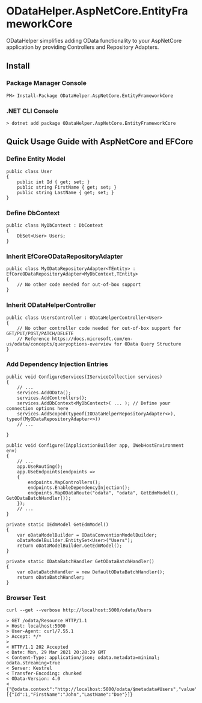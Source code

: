 # ODataHelper.AspNetCore.EntityFrameworkCore
ODataHelper simplifies adding OData functionality to your AspNetCore application by providing Controllers and Repository Adapters.

## Install

### Package Manager Console

```
PM> Install-Package ODataHelper.AspNetCore.EntityFrameworkCore
```

### .NET CLI Console

```
> dotnet add package ODataHelper.AspNetCore.EntityFrameworkCore
```

## Quick Usage Guide with AspNetCore and EFCore

### Define Entity Model

```
public class User
{
    public int Id { get; set; }
    public string FirstName { get; set; }
    public string LastName { get; set; }
}
```

### Define DbContext

```
public class MyDbContext : DbContext
{
    DbSet<User> Users;
}
```

### Inherit EfCoreODataRepositoryAdapter

```
public class MyODataRepositoryAdapter<TEntity> : EfCoreODataRepositoryAdapter<MyDbContext,TEntity>
{
    // No other code needed for out-of-box support
}
```

### Inherit ODataHelperController

```
public class UsersController : ODataHelperController<User>
{
    // No other controller code needed for out-of-box support for GET/PUT/POST/PATCH/DELETE
    // Reference https://docs.microsoft.com/en-us/odata/concepts/queryoptions-overview for OData Query Structure
}
```

### Add Dependency Injection Entries

```
public void ConfigureServices(IServiceCollection services)
{
    // ...
    services.AddOData();
    services.AddControllers();
    services.AddDbContext<MyDbContext>( ... ); // Define your connection options here
    services.AddScoped(typeof(IODataHelperRepositoryAdapter<>), typeof(MyODataRepositoryAdapter<>))
    // ...
    
}

public void Configure(IApplicationBuilder app, IWebHostEnvironment env)
{
    // ...
    app.UseRouting();
    app.UseEndpoints(endpoints =>
    {
        endpoints.MapControllers();
        endpoints.EnableDependencyInjection();
        endpoints.MapODataRoute("odata", "odata", GetEdmModel(), GetODataBatchHandler());
    });
    // ...
}

private static IEdmModel GetEdmModel()
{
    var oDataModelBuilder = ODataConventionModelBuilder;
    oDataModelBuilder.EntitySet<User>("Users");
    return oDataModelBuilder.GetEdmModel();
}

private static ODataBatchHandler GetODataBatchHandler()
{
    var oDataBatchHandler = new DefaultODataBatchHandler();
    return oDataBatchHandler;
}
```

### Browser Test
```
curl --get --verbose http://localhost:5000/odata/Users

> GET /odata/Resource HTTP/1.1
> Host: localhost:5000
> User-Agent: curl/7.55.1
> Accept: */*
>
< HTTP/1.1 202 Accepted
< Date: Mon, 29 Mar 2021 20:28:29 GMT
< Content-Type: application/json; odata.metadata=minimal; odata.streaming=true
< Server: Kestrel
< Transfer-Encoding: chunked
< OData-Version: 4.0
<
{"@odata.context":"http://localhost:5000/odata/$metadata#Users","value":[{"Id":1,"FirstName":"John","LastName":"Doe"}]}
```